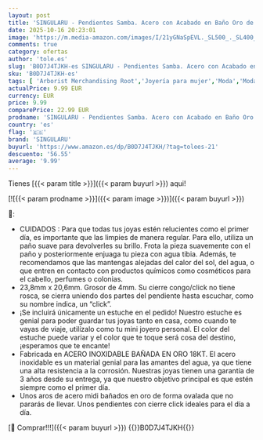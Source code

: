 ```yaml
---
layout: post
title: 'SINGULARU - Pendientes Samba. Acero con Acabado en Baño Oro de 18Kt. Estilo Minimalistas de Aro con Cierre Congo/Click. Joyas para Mujer'
date: 2025-10-16 20:23:01
image: 'https://m.media-amazon.com/images/I/21yGNaSpEVL._SL500_._SL400_.jpg'
comments: true
category: ofertas
author: 'tole.es'
slug: 'B0D7J4TJKH-es SINGULARU - Pendientes Samba. Acero con Acabado en Baño...'
sku: 'B0D7J4TJKH-es'
tags: [ 'Arborist Merchandising Root','Joyería para mujer','Moda','Moda Mujer','Pendientes para mujer','Self Service','Special Features Stores','Top Brands Fashion Selection','Top Brands Fashion Women','c8538d25-3af9-48d3-aeff-5f3ce5572a36_0','c8538d25-3af9-48d3-aeff-5f3ce5572a36_2101','singularu','🇪🇸', ]
actualPrice: 9.99 EUR
currency: EUR
price: 9.99
comparePrice: 22.99 EUR
prodname: 'SINGULARU - Pendientes Samba. Acero con Acabado en Baño Oro de 18Kt. Estilo Minimalistas de Aro con Cierre Congo/Click. Joyas para Mujer'
country: 'es'
flag: '🇪🇸'
brand: 'SINGULARU'
buyurl: 'https://www.amazon.es/dp/B0D7J4TJKH/?tag=tolees-21'
descuento: '56.55'
average: '9.99'
---
```


Tienes [{{< param title >}}]({{< param buyurl >}}) aqui!

[![{{< param prodname >}}]({{< param image >}})]({{< param buyurl >}})

🔎:

- CUIDADOS : Para que todas tus joyas estén relucientes como el primer día, es importante que las limpies de manera regular. Para ello, utiliza un paño suave para devolverles su brillo. Frota la pieza suavemente con el paño y posteriormente enjuaga tu pieza con agua tibia. Además, te recomendamos que las mantengas alejadas del calor del sol, del agua, o que entren en contacto con productos químicos como cosméticos para el cabello, perfumes o colonias.
- 23,8mm x 20,6mm. Grosor de 4mm. Su cierre congo/click no tiene rosca, se cierra uniendo dos partes del pendiente hasta escuchar, como su nombre indica, un “click”.
- ¡Se incluirá únicamente un estuche en el pedido! Nuestro estuche es genial para poder guardar tus joyas tanto en casa, como cuando te vayas de viaje, utilízalo como tu mini joyero personal. El color del estuche puede variar y el color que te toque será cosa del destino, ¡esperamos que te encante!
- Fabricada en ACERO INOXIDABLE BAÑADA EN ORO 18KT. El acero inoxidable es un material genial para las amantes del agua, ya que tiene una alta resistencia a la corrosión. Nuestras joyas tienen una garantía de 3 años desde su entrega, ya que nuestro objetivo principal es que estén siempre como el primer día.
- Unos aros de acero midi bañados en oro de forma ovalada que no pararás de llevar. Unos pendientes con cierre click ideales para el día a día.

[🛒 Comprar!!!]({{< param buyurl >}})
{{<world>}}B0D7J4TJKH{{</world>}}
